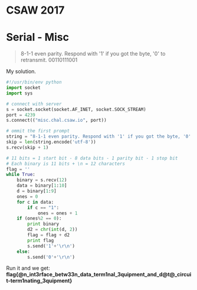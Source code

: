 CSAW 2017
=======================================

# Serial - Misc

> 8-1-1 even parity. Respond with '1' if you got the byte, '0' to retransmit.
> 00110111001


My solution.

```python
#!/usr/bin/env python
import socket
import sys

# connect with server
s = socket.socket(socket.AF_INET, socket.SOCK_STREAM)
port = 4239
s.connect(("misc.chal.csaw.io", port))

# ommit the first prompt
string = "8-1-1 even parity. Respond with '1' if you got the byte, '0' to retransmit."
skip = len(string.encode('utf-8'))
s.recv(skip + 1)

# 11 bits = 1 start bit - 8 data bits - 1 parity bit - 1 stop bit
# Each binary is 11 bits + \n = 12 characters
flag = ''
while True:
	binary = s.recv(12)
	data = binary[1:10]
	d = binary[1:9]
	ones = 0
	for c in data:
		if c == "1":
			ones = ones + 1
	if (ones%2 == 0):
		print binary
		d2 = chr(int(d, 2))
		flag = flag + d2
		print flag
		s.send('1'+'\r\n')
	else:
		s.send('0'+'\r\n')

```

Run it and we get: **flag{@n_int3rface_betw33n_data_term1nal_3quipment_and_d@t@_circuit-term1nating_3quipment}**